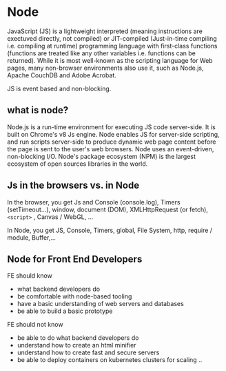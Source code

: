 # Node

JavaScript (JS) is a lightweight interpreted (meaning instructions are exectuved directly, not compiled) or JIT-compiled (Just-in-time compiling i.e. compiling at runtime) programming language with first-class functions (functions are treated like any other variables i.e. functions can be returned). While it is most well-known as the scripting language for Web pages, many non-browser environments also use it, such as Node.js, Apache CouchDB and Adobe Acrobat.

JS is event based and non-blocking.

## what is node?

Node.js is a run-time environment for executing JS code server-side. It is built on Chrome's v8 Js engine. Node enables JS for server-side scripting, and run scripts server-side to produce dynamic web page content before the page is sent to the user's web browsers. Node uses an event-driven, non-blocking I/O. Node's package ecosystem (NPM) is the largest ecosystem of open sources libraries in the world.

## Js in the browsers vs. in Node

In the browser, you get Js and Console (console.log), Timers (setTimeout...), window, document (DOM), XMLHttpRequest (or fetch), `<script>` , Canvas / WebGL, ...

In Node, you get JS, Console, Timers, global, File System, http, require / module, Buffer,...

## Node for Front End Developers

FE should know

- what backend developers do
- be comfortable with node-based tooling
- have a basic understanding of web servers and databases
- be able to build a basic prototype

FE should not know

- be able to do what backend developers do
- understand how to create an html minifier
- understand how to create fast and secure servers
- be able to deploy containers on kubernetes clusters for scaling ..
